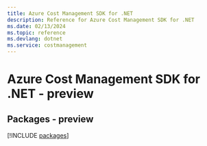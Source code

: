 ```yaml
---
title: Azure Cost Management SDK for .NET
description: Reference for Azure Cost Management SDK for .NET
ms.date: 02/13/2024
ms.topic: reference
ms.devlang: dotnet
ms.service: costmanagement
---
```

# Azure Cost Management SDK for .NET - preview
## Packages - preview
[!INCLUDE [packages](cost-management-index.md)]